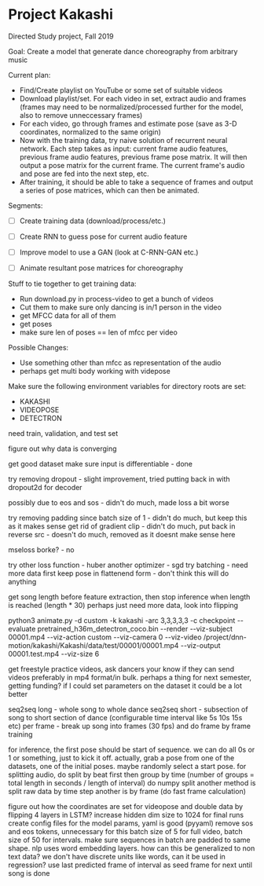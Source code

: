 # Project Kakashi

Directed Study project, Fall 2019

Goal: Create a model that generate dance choreography from arbitrary music

Current plan:
- Find/Create playlist on YouTube or some set of suitable videos
- Download playlist/set. For each video in set, extract audio and frames (frames may need to be normalized/processed further for the model, also to remove unneccessary frames)
- For each video, go through frames and estimate pose (save as 3-D coordinates, normalized to the same origin)
- Now with the training data, try naive solution of recurrent neural network. Each step takes as input: current frame audio features, previous frame audio features, previous frame pose matrix. It will then output a pose matrix for the current frame. The current frame's audio and pose are fed into the next step, etc.
- After training, it should be able to take a sequence of frames and output a series of pose matrices, which can then be animated.

Segments:
- [ ] Create training data (download/process/etc.)
- [ ] Create RNN to guess pose for current audio feature
- [ ] Improve model to use a GAN (look at C-RNN-GAN etc.)
- [ ] Animate resultant pose matrices for choreography


Stuff to tie together to get training data:
- Run download.py in process-video to get a bunch of videos
- Cut them to make sure only dancing is in/1 person in the video
- get MFCC data for all of them 
- get poses 
- make sure len of poses == len of mfcc per video

Possible Changes:
- Use something other than mfcc as representation of the audio
- perhaps get multi body working with videpose

Make sure the following environment variables for directory roots are set:
- KAKASHI
- VIDEOPOSE
- DETECTRON


need train, validation, and test set


figure out why data is converging

get good dataset
make sure input is differentiable - done


try removing dropout - slight improvement, tried putting back in with dropout2d for decoder

possibly due to eos and sos - didn't do much, made loss a bit worse

try removing padding since batch size of 1 - didn't do much, but keep this as it  makes sense
get rid of gradient clip - didn't do much, put back in
reverse src - doesn't do much, removed as it doesnt make sense here

mseloss borke? - no

try other loss function - huber
another optimizer - sgd
try batching - need more data first
keep pose in flattenend form - don't think this will do anything

get song length before feature extraction, then stop inference when length is reached (length * 30)
perhaps just need more data, look into flipping

python3 animate.py -d custom -k kakashi -arc 3,3,3,3,3 -c checkpoint --evaluate pretrained_h36m_detectron_coco.bin --render --viz-subject 00001.mp4 --viz-action custom --viz-camera 0 --viz-video /project/dnn-motion/kakashi/Kakashi/data/test/00001/00001.mp4 --viz-output 00001.test.mp4 --viz-size 6

get freestyle practice videos, ask dancers your know if they can send videos preferably in mp4 format/in bulk. perhaps a thing for next semester, getting funding? if I could set parameters on the dataset it could be a lot better

seq2seq long - whole song to whole dance
seq2seq short - subsection of song to short section of dance (configurable time interval like 5s 10s 15s etc)
per frame - break up song into frames (30 fps) and do frame by frame training

for inference, the first pose should be start of sequence. we can do all 0s or 1 or something, just to kick it off. actually, grab a pose from one of the datasets, one of the initial poses. maybe randomly select a start pose.
for splitting audio, do split by beat first then group by time (number of groups = total length in seconds / length of interval) do numpy split
another method is split raw data by time step
another is by frame (do fast frame calculation)

figure out how the coordinates are set for videopose and double data by flipping
4 layers in LSTM?
increase hidden dim size to 1024 for final runs
create config files for the model params, yaml is good (pyyaml)
remove sos and eos tokens, unnecessary for this
batch size of 5 for full video, batch size of 50 for intervals. make sure sequences in batch are padded to same shape.
nlp uses word embedding layers. how can this be generalized to non text data? we don't have discrete units like words, can it be used in regression?
use last predicted frame of interval as seed frame for next until song is done